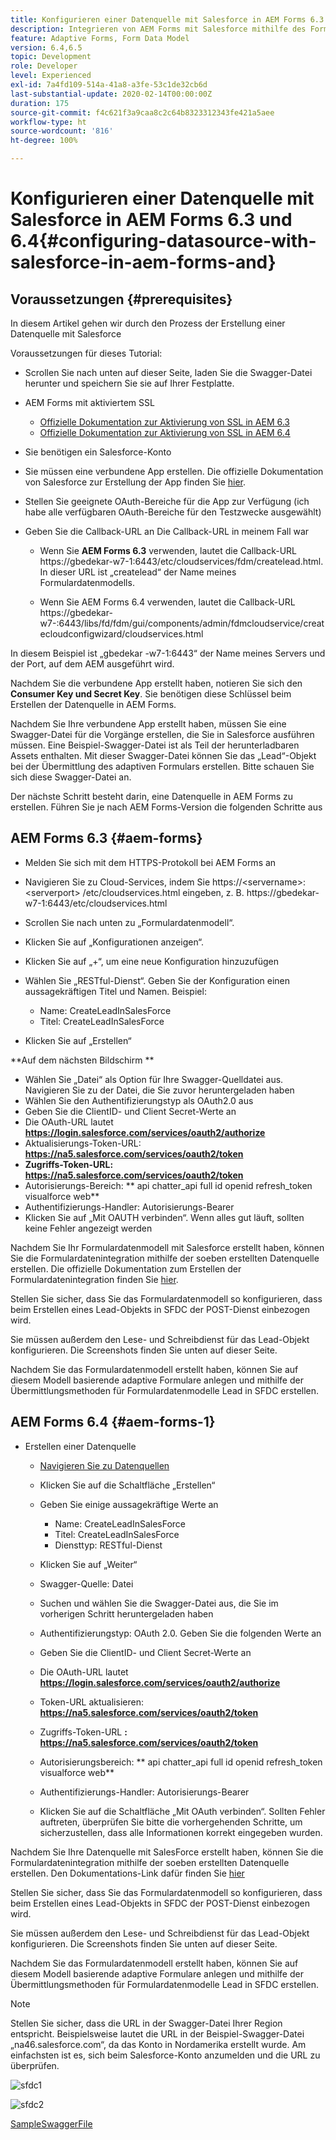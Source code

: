 ```yaml
---
title: Konfigurieren einer Datenquelle mit Salesforce in AEM Forms 6.3 und 6.4
description: Integrieren von AEM Forms mit Salesforce mithilfe des Formulardatenmodells
feature: Adaptive Forms, Form Data Model
version: 6.4,6.5
topic: Development
role: Developer
level: Experienced
exl-id: 7a4fd109-514a-41a8-a3fe-53c1de32cb6d
last-substantial-update: 2020-02-14T00:00:00Z
duration: 175
source-git-commit: f4c621f3a9caa8c2c64b8323312343fe421a5aee
workflow-type: ht
source-wordcount: '816'
ht-degree: 100%

---
```


# Konfigurieren einer Datenquelle mit Salesforce in AEM Forms 6.3 und 6.4{#configuring-datasource-with-salesforce-in-aem-forms-and}

## Voraussetzungen {#prerequisites}

In diesem Artikel gehen wir durch den Prozess der Erstellung einer Datenquelle mit Salesforce

Voraussetzungen für dieses Tutorial:

* Scrollen Sie nach unten auf dieser Seite, laden Sie die Swagger-Datei herunter und speichern Sie sie auf Ihrer Festplatte.
* AEM Forms mit aktiviertem SSL

   * [Offizielle Dokumentation zur Aktivierung von SSL in AEM 6.3](https://helpx.adobe.com/de/experience-manager/6-3/sites/administering/using/ssl-by-default.html)
   * [Offizielle Dokumentation zur Aktivierung von SSL in AEM 6.4](https://helpx.adobe.com/de/experience-manager/6-4/sites/administering/using/ssl-by-default.html)

* Sie benötigen ein Salesforce-Konto
* Sie müssen eine verbundene App erstellen. Die offizielle Dokumentation von Salesforce zur Erstellung der App finden Sie [hier](https://help.salesforce.com/articleView?id=connected_app_create.htm&amp;type=0).
* Stellen Sie geeignete OAuth-Bereiche für die App zur Verfügung (ich habe alle verfügbaren OAuth-Bereiche für den Testzwecke ausgewählt)
* Geben Sie die Callback-URL an Die Callback-URL in meinem Fall war

   * Wenn Sie **AEM Forms 6.3** verwenden, lautet die Callback-URL https://gbedekar-w7-1:6443/etc/cloudservices/fdm/createlead.html. In dieser URL ist „createlead“ der Name meines Formulardatenmodells.

   * Wenn Sie AEM Forms 6.4 verwenden, lautet die Callback-URL https://gbedekar-w7-:6443/libs/fd/fdm/gui/components/admin/fdmcloudservice/createcloudconfigwizard/cloudservices.html

In diesem Beispiel ist „gbedekar -w7-1:6443“ der Name meines Servers und der Port, auf dem AEM ausgeführt wird.

Nachdem Sie die verbundene App erstellt haben, notieren Sie sich den **Consumer Key und Secret Key**. Sie benötigen diese Schlüssel beim Erstellen der Datenquelle in AEM Forms.

Nachdem Sie Ihre verbundene App erstellt haben, müssen Sie eine Swagger-Datei für die Vorgänge erstellen, die Sie in Salesforce ausführen müssen. Eine Beispiel-Swagger-Datei ist als Teil der herunterladbaren Assets enthalten. Mit dieser Swagger-Datei können Sie das „Lead“-Objekt bei der Übermittlung des adaptiven Formulars erstellen. Bitte schauen Sie sich diese Swagger-Datei an.

Der nächste Schritt besteht darin, eine Datenquelle in AEM Forms zu erstellen. Führen Sie je nach AEM Forms-Version die folgenden Schritte aus

## AEM Forms 6.3 {#aem-forms}

* Melden Sie sich mit dem HTTPS-Protokoll bei AEM Forms an
* Navigieren Sie zu Cloud-Services, indem Sie https://&lt;servername>:&lt;serverport> /etc/cloudservices.html eingeben, z. B. https://gbedekar-w7-1:6443/etc/cloudservices.html
* Scrollen Sie nach unten zu „Formulardatenmodell“.
* Klicken Sie auf „Konfigurationen anzeigen“.
* Klicken Sie auf „+“, um eine neue Konfiguration hinzuzufügen
* Wählen Sie „RESTful-Dienst“. Geben Sie der Konfiguration einen aussagekräftigen Titel und Namen. Beispiel:

   * Name: CreateLeadInSalesForce
   * Titel: CreateLeadInSalesForce

* Klicken Sie auf „Erstellen“

**Auf dem nächsten Bildschirm **

* Wählen Sie „Datei“ als Option für Ihre Swagger-Quelldatei aus. Navigieren Sie zu der Datei, die Sie zuvor heruntergeladen haben
* Wählen Sie den Authentifizierungstyp als OAuth2.0 aus
* Geben Sie die ClientID- und Client Secret-Werte an
* Die OAuth-URL lautet **https://login.salesforce.com/services/oauth2/authorize**
* Aktualisierungs-Token-URL: **https://na5.salesforce.com/services/oauth2/token**
* **Zugriffs-Token-URL: https://na5.salesforce.com/services/oauth2/token**
* Autorisierungs-Bereich: ** api chatter_api full id openid refresh_token visualforce web**
* Authentifizierungs-Handler: Autorisierungs-Bearer
* Klicken Sie auf „Mit OAUTH verbinden“. Wenn alles gut läuft, sollten keine Fehler angezeigt werden

Nachdem Sie Ihr Formulardatenmodell mit Salesforce erstellt haben, können Sie die Formulardatenintegration mithilfe der soeben erstellten Datenquelle erstellen. Die offizielle Dokumentation zum Erstellen der Formulardatenintegration finden Sie [hier](https://helpx.adobe.com/de/aem-forms/6-3/data-integration.html).

Stellen Sie sicher, dass Sie das Formulardatenmodell so konfigurieren, dass beim Erstellen eines Lead-Objekts in SFDC der POST-Dienst einbezogen wird.

Sie müssen außerdem den Lese- und Schreibdienst für das Lead-Objekt konfigurieren. Die Screenshots finden Sie unten auf dieser Seite.

Nachdem Sie das Formulardatenmodell erstellt haben, können Sie auf diesem Modell basierende adaptive Formulare anlegen und mithilfe der Übermittlungsmethoden für Formulardatenmodelle Lead in SFDC erstellen.

## AEM Forms 6.4 {#aem-forms-1}

* Erstellen einer Datenquelle

   * [Navigieren Sie zu Datenquellen](http://localhost:4502/libs/fd/fdm/gui/components/admin/fdmcloudservice/fdm.html/conf/global)

   * Klicken Sie auf die Schaltfläche „Erstellen“
   * Geben Sie einige aussagekräftige Werte an

      * Name: CreateLeadInSalesForce
      * Titel: CreateLeadInSalesForce
      * Diensttyp: RESTful-Dienst

   * Klicken Sie auf „Weiter“
   * Swagger-Quelle: Datei
   * Suchen und wählen Sie die Swagger-Datei aus, die Sie im vorherigen Schritt heruntergeladen haben
   * Authentifizierungstyp: OAuth 2.0. Geben Sie die folgenden Werte an
   * Geben Sie die ClientID- und Client Secret-Werte an
   * Die OAuth-URL lautet **https://login.salesforce.com/services/oauth2/authorize**
   * Token-URL aktualisieren: **https://na5.salesforce.com/services/oauth2/token**
   * Zugriffs-Token-URL **: https://na5.salesforce.com/services/oauth2/token**
   * Autorisierungsbereich: ** api  chatter_api full id  openid  refresh_token  visualforce  web**
   * Authentifizierungs-Handler: Autorisierungs-Bearer
   * Klicken Sie auf die Schaltfläche „Mit OAuth verbinden“. Sollten Fehler auftreten, überprüfen Sie bitte die vorhergehenden Schritte, um sicherzustellen, dass alle Informationen korrekt eingegeben wurden.

Nachdem Sie Ihre Datenquelle mit SalesForce erstellt haben, können Sie die Formulardatenintegration mithilfe der soeben erstellten Datenquelle erstellen. Den Dokumentations-Link dafür finden Sie [hier](https://helpx.adobe.com/de/experience-manager/6-4/forms/using/create-form-data-models.html)

Stellen Sie sicher, dass Sie das Formulardatenmodell so konfigurieren, dass beim Erstellen eines Lead-Objekts in SFDC der POST-Dienst einbezogen wird.

Sie müssen außerdem den Lese- und Schreibdienst für das Lead-Objekt konfigurieren. Die Screenshots finden Sie unten auf dieser Seite.

Nachdem Sie das Formulardatenmodell erstellt haben, können Sie auf diesem Modell basierende adaptive Formulare anlegen und mithilfe der Übermittlungsmethoden für Formulardatenmodelle Lead in SFDC erstellen.

>[!NOTE]
>
>Stellen Sie sicher, dass die URL in der Swagger-Datei Ihrer Region entspricht. Beispielsweise lautet die URL in der Beispiel-Swagger-Datei „na46.salesforce.com“, da das Konto in Nordamerika erstellt wurde. Am einfachsten ist es, sich beim Salesforce-Konto anzumelden und die URL zu überprüfen.

![sfdc1](assets/sfdc1.gif)

![sfdc2](assets/sfdc2.png)

[SampleSwaggerFile](assets/swagger-sales-force-lead.json)
